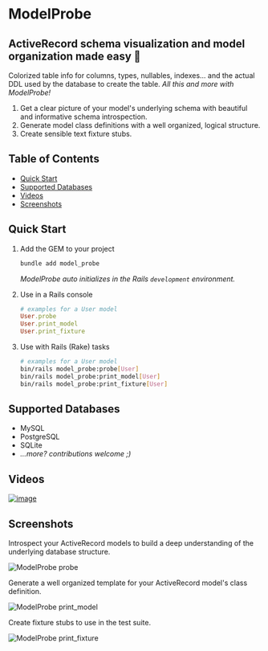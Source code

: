 # ModelProbe

## ActiveRecord schema visualization and model organization made easy 🙌

Colorized table info for columns, types, nullables, indexes...
and the actual DDL used by the database to create the table.
_All this and more with ModelProbe!_

1. Get a clear picture of your model's underlying schema with beautiful and informative schema introspection.
1. Generate model class definitions with a well organized, logical structure.
1. Create sensible text fixture stubs.

<!-- Tocer[start]: Auto-generated, don't remove. -->

## Table of Contents

  - [Quick Start](#quick-start)
  - [Supported Databases](#supported-databases)
  - [Videos](#videos)
  - [Screenshots](#screenshots)

<!-- Tocer[finish]: Auto-generated, don't remove. -->

## Quick Start

1. Add the GEM to your project

    ```sh
    bundle add model_probe
    ```

   _ModelProbe auto initializes in the Rails `development` environment._

1. Use in a Rails console

    ```ruby
    # examples for a User model
    User.probe
    User.print_model
    User.print_fixture
    ```
1. Use with Rails (Rake) tasks

    ```sh
    # examples for a User model
    bin/rails model_probe:probe[User]
    bin/rails model_probe:print_model[User]
    bin/rails model_probe:print_fixture[User]
    ```

## Supported Databases

- MySQL
- PostgreSQL
- SQLite
- _...more? contributions welcome ;)_

## Videos

[![image](https://ik.imagekit.io/hopsoft/model_probe_intro_Zf04NFJ1-.webp?updatedAt=1683471619001)](https://youtu.be/Q3IdyKateQE)

## Screenshots

Introspect your ActiveRecord models to build a deep understanding of the underlying database structure.

![ModelProbe probe](https://ik.imagekit.io/hopsoft/mode_probe_probe_3ouJjft48.webp?updatedAt=1683465723169)

Generate a well organized template for your ActiveRecord model's class definition.

![ModelProbe print_model](https://ik.imagekit.io/hopsoft/model_probe_print_model_sGOZWw-D5.webp?updatedAt=1683465723049)

Create fixture stubs to use in the test suite.

![ModelProbe print_fixture](https://ik.imagekit.io/hopsoft/model_probe_print_fixture_ZZ2TavUO7.webp?updatedAt=1683465722977)
